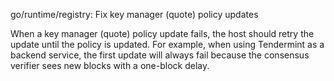 go/runtime/registry: Fix key manager (quote) policy updates

When a key manager (quote) policy update fails, the host should retry the
update until the policy is updated. For example, when using Tendermint as
a backend service, the first update will always fail because the consensus
verifier sees new blocks with a one-block delay.
